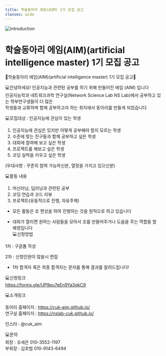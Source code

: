 ```yaml
---
title: 학술동아리 에임(AIM) 1기 모집 공고
classes: wide
---
```

![introduction](https://user-images.githubusercontent.com/120550652/207543964-2ae98b39-d19f-4966-b402-0191329754cc.png)  

# 학술동아리 에임(AIM)(artificial intelligence master) 1기 모집 공고

🎯학술동아리 에임(AIM)(artificial intelligence master) 1기 모집 공고🎯  
  
💻안녕하세요! 인공지능과 관련된 공부를 하기 위해 만들어진 에임 (AIM) 입니다  
인공지능학과 네트워크과학 연구실(Network Science Lab NS Lab)에서 공부하고 있는 학부연구생들이 더 많은  
학생들과 교류하며 함께 공부하고자 하는 취지에서 동아리를 만들게 되었습니다  
  
  
💻모집대상 : 인공지능에 관심이 있는 학생  
  
1. 인공지능에 관심은 있지만 어떻게 공부해야 할지 모르는 학생  
2. 수준에 맞는 친구들과 함께 공부하고 싶은 학생  
3. 대회에 참여해 보고 싶은 학생  
4. 프로젝트를 해보고 싶은 학생  
5. 코딩 실력을 키우고 싶은 학생  
  
(우대사항 : 꾸준히 참여 가능하신분, 열정을 가지고 있으신분)  
  
💻활동 내용  
  
1. 머신러닝, 딥러닝과 관련된 공부  
2. 코딩 연습과 코드 리뷰  
3. 프로젝트(유동적으로 진행, 자유주제)  
  
* 모든 활동은 조 편성을 하여 진행하는 것을 원칙으로 하고 있습니다  
  
* 대회가 열리면 원하는 사람들을 모아서 조를 만들어주거나 도움을 주는 역할을 할 예정입니다  
💻신청방법    

1차 : 구글폼 작성  
  
2차 : 신청인원이 많을시 면접  
  
* 1차 합격자 혹은 최종 합격자는 문자를 통해 결과를 알려드립니다!  

💻신청링크  
https://forms.gle/UP9pu7eEn9Ya3qkC9  
  
💻소개링크   
  
동아리 홈페이지 : https://cuk-aim.github.io/  
연구실 홈페이지 : https://nslab-cuk.github.io/  
  
인스타 : @cuk_aim  
  
💻문의  
회장 : 조세은 010-3552-1197  
부회장 : 김호범 010-9143-6494  
